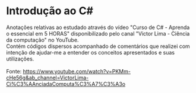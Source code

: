 # Introdução ao C#

Anotações relativas ao estudado através do vídeo "Curso de C# - Aprenda o essencial em 5 HORAS" disponibilizado pelo canal "Victor Lima - Ciência da computação" no YouTube. </br>
Contém códigos dispersos acompanhado de comentários que realizei com intenção de ajudar-me a entender os conceitos apresentados e suas utilizações. </br> </br>
Fonte: https://www.youtube.com/watch?v=PKMm-cHe56g&ab_channel=VictorLima-Ci%C3%AAnciadaComputa%C3%A7%C3%A3o </br></br>
